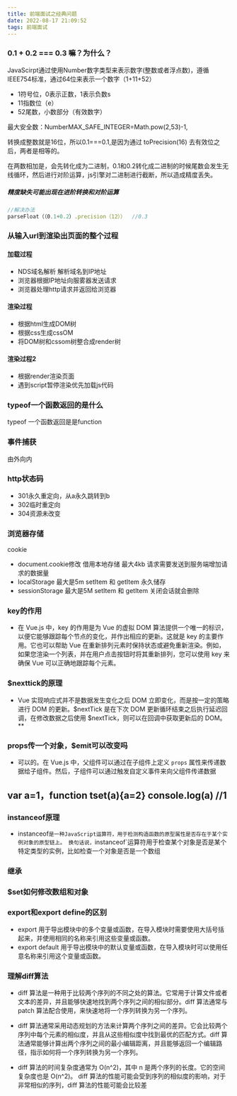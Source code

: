 ```yaml
---
title: 前端面试之经典问题
date: 2022-08-17 21:09:52
tags: 前端面试
---
```



### 0.1 + 0.2 === 0.3 嘛？为什么？

JavaScirpt通过使用Number数字类型来表示数字(整数或者浮点数)，遵循IEEE754标准，通过64位来表示一个数字（1+11+52）

* 1符号位，0表示正数，1表示负数s
* 11指数位（e）
* 52尾数，小数部分（有效数字）

最大安全数：NumberMAX_SAFE_INTEGER=Math.pow(2,53)-1,

转换成整数就是16位，所以0.1===0.1,是因为通过 toPrecision(16) 去有效位之后，两者是相等的。

在两数相加是，会先转化成为二进制，0.1和0.2转化成二进制的时候尾数会发生无线循环，然后进行对阶运算，js引擎对二进制进行截断，所以造成精度丢失。

##### 精度缺失可能出现在进阶转换和对阶运算

```js
//解决办法
parseFloat（（0.1+0.2）.precision（12））  //0.3

```
### 从输入url到渲染出页面的整个过程

#### 加载过程
* NDS域名解析 解析域名到IP地址
* 浏览器根据IP地址向服雾器发送请求
* 浏览器处理http请求并返回给浏览器

#### 渲染过程
* 根据html生成DOM树
* 根据css生成cssOM
* 将DOM树和cssom树整合成render树

#### 渲染过程2
* 根据render渲染页面
* 遇到script暂停渲染优先加载js代码

### typeof一个函数返回的是什么

typeof 一个函数返回是是function

### 事件捕获

由外向内

### http状态码

* 301永久重定向，从a永久跳转到b
* 302临时重定向
* 304资源未改变

### 浏览器存储
cookie 
* document.cookie修改 借用本地存储 最大4kb   请求需要发送到服务端增加请求的数据量
* localStorage 最大是5m  setItem 和 getItem  永久储存
* sessionStorage  最大是5M setItem 和 getItem 关闭会话就会删除

### key的作用
*   在 Vue.js 中，key 的作用是为 Vue 的虚拟 DOM 算法提供一个唯一的标识，以便它能够跟踪每个节点的变化，并作出相应的更新。这就是 key 的主要作用。它也可以帮助 Vue 在重新排列元素时保持状态或避免重新渲染。例如，如果您渲染一个列表，并在用户点击按钮时将其重新排列，您可以使用 key 来确保 Vue 可以正确地跟踪每个元素。

### $nexttick的原理

*   Vue 实现响应式并不是数据发生变化之后 DOM 立即变化，而是按一定的策略进行 DOM 的更新。$nextTick 是在下次 DOM 更新循环结束之后执行延迟回调，在修改数据之后使用 $nextTick，则可以在回调中获取更新后的 DOM。**

### props传一个对象，$emit可以改变吗
*   可以的。在 Vue.js 中，父组件可以通过在子组件上定义 `props` 属性来传递数据给子组件。然后，子组件可以通过触发自定义事件来向父组件传递数据


## var a=1，function tset(a){a=2} console.log(a) //1

### instanceof原理
*   instanceof`是一种JavaScript运算符，用于检测构造函数的原型属性是否存在于某个实例对象的原型链上。
换句话说，`instanceof`运算符用于检查某个对象是否是某个特定类型的实例，比如检查一个对象是否是一个数组
### 继承

### $set如何修改数组和对象

### export和export define的区别
*   export 用于导出模块中的多个变量或函数，在导入模块时需要使用大括号括起来，并使用相同的名称来引用这些变量或函数。
*   export default 用于导出模块中的默认变量或函数，在导入模块时可以使用任意名称来引用这个变量或函数。


### 理解diff算法  
*   diff 算法是一种用于比较两个序列的不同之处的算法。它常用于计算文件或者文本的差异，并且能够快速地找到两个序列之间的相似部分。diff 算法通常与 patch 算法配合使用，来快速地将一个序列转换为另一个序列。

*   diff 算法通常采用动态规划的方法来计算两个序列之间的差异。它会比较两个序列中每个元素的相似度，并且从这些相似度中找到最优的匹配方式。diff 算法通常能够计算出两个序列之间的最小编辑距离，并且能够返回一个编辑路径，指示如何将一个序列转换为另一个序列。

*   diff 算法的时间复杂度通常为 O(n^2)，其中 n 是两个序列的长度。它的空间复杂度也是 O(n^2)。 diff 算法的性能可能会受到序列的相似度的影响，对于非常相似的序列，diff 算法的性能可能会比较差
